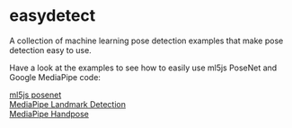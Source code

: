 # easydetect

A collection of machine learning pose detection examples that make pose detection easy to use. 

Have a look at the examples to see how to easily use ml5js PoseNet and Google MediaPipe code:

[ml5js posenet](examples/easy-ml5js-posenet)  
[MediaPipe Landmark Detection](examples/easy-mediapipe-landmark-detection)  
[MediaPipe Handpose](examples/easy-mediapipe-handpose)  
